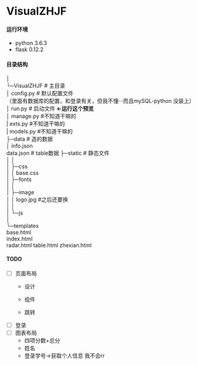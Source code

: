 # VisualZHJF

#### 运行环境
- python 3.6.3
- flask 0.12.2

#### 目录结构
│    
└─VisualZHJF    # 主目录  
    │  config.py    # 默认配置文件  
    （里面有数据库的配置，和登录有关，但我不懂···而且mySQL-python 没装上）  
    │  run.py        # 启动文件 **<-运行这个预览**  
    │  manage.py     #不知道干嘛的  
    |  exts.py       #不知道干嘛的  
    |  models.py     #不知道干嘛的     
    ├─data        # 造的数据  
    │  info.json  
       data.json  # table数据
    ├─static        # 静态文件  
    │  │    
    │  ├─css  
    │  │      base.css  
    │  ├─fonts  
    │  │        
    │  ├─image  
    │  │      logo.jpg #之后还要换  
    │  │        
    │  └─js  
    │            
    └─templates     
            base.html  
            index.html  
            radar.html
            table.html
            zhexian.html

#### TODO 

- [ ] 页面布局  
  - 设计

  - 组件

  - 跳转
- [ ] 登录 
- [ ] 图表布局
  - 四项分数+总分
  - 姓名
  - 登录学号->获取个人信息 我不会rr 


